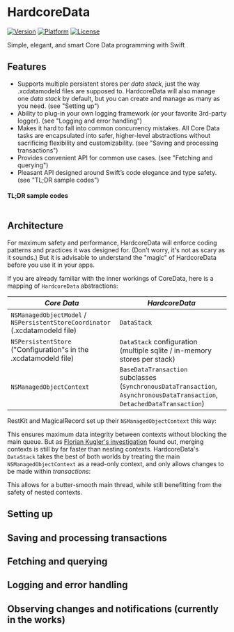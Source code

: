 # HardcoreData
[![Version](https://img.shields.io/cocoapods/v/HardcoreData.svg?style=flat)](http://cocoadocs.org/docsets/HardcoreData)
[![Platform](https://img.shields.io/cocoapods/p/HardcoreData.svg?style=flat)](http://cocoadocs.org/docsets/HardcoreData)
[![License](https://img.shields.io/cocoapods/l/HardcoreData.svg?style=flat)](http://cocoadocs.org/docsets/HardcoreData)

Simple, elegant, and smart Core Data programming with Swift


## Features
- Supports multiple persistent stores per *data stack*, just the way .xcdatamodeld files are supposed to. HardcoreData will also manage one *data stack* by default, but you can create and manage as many as you need. (see "Setting up")
- Ability to plug-in your own logging framework (or your favorite 3rd-party logger). (see "Logging and error handling")
- Makes it hard to fall into common concurrency mistakes. All Core Data tasks are encapsulated into safer, higher-level abstractions without sacrificing flexibility and customizability. (see "Saving and processing transactions")
- Provides convenient API for common use cases. (see "Fetching and querying")
- Pleasant API designed around Swift’s code elegance and type safety. (see "TL;DR sample codes")



#### TL;DR sample codes
```swift
```



## Architecture
For maximum safety and performance, HardcoreData will enforce coding patterns and practices it was designed for. (Don't worry, it's not as scary as it sounds.) But it is advisable to understand the "magic" of HardcoreData before you use it in your apps.

If you are already familiar with the inner workings of CoreData, here is a mapping of `HardcoreData` abstractions:

| *Core Data* | *HardcoreData* |
| --- | --- |
| `NSManagedObjectModel` / `NSPersistentStoreCoordinator`<br>(.xcdatamodeld file) | `DataStack` |
| `NSPersistentStore`<br>("Configuration"s in the .xcdatamodeld file) | `DataStack` configuration<br>(multiple sqlite / in-memory stores per stack) |
| `NSManagedObjectContext` | `BaseDataTransaction` subclasses<br>(`SynchronousDataTransaction`, `AsynchronousDataTransaction`, `DetachedDataTransaction`) |

RestKit and MagicalRecord set up their `NSManagedObjectContext` this way:

This ensures maximum data integrity between contexts without blocking the main queue. But as <a href="http://floriankugler.com/2013/04/29/concurrent-core-data-stack-performance-shootout/">Florian Kugler's investigation</a> found out, merging contexts is still by far faster than nesting contexts. HardcoreData's `DataStack` takes the best of both worlds by treating the main `NSManagedObjectContext` as a read-only context, and only allows changes to be made within *transactions*:

This allows for a butter-smooth main thread, while still benefitting from the safety of nested contexts.



## Setting up


## Saving and processing transactions


## Fetching and querying


## Logging and error handling


## Observing changes and notifications (currently in the works)





